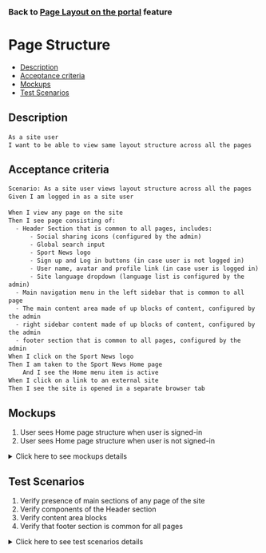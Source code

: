 ### Back to [Page Layout on the portal](/../../) feature

# Page Structure

- [Description](#description)
- [Acceptance criteria](#acceptance-criteria)
- [Mockups](#mockups)
- [Test Scenarios](#test-scenarios)

## Description

    As a site user
    I want to be able to view same layout structure across all the pages

## Acceptance criteria

    Scenario: As a site user views layout structure across all the pages
    Given I am logged in as a site user

    When I view any page on the site
    Then I see page consisting of:
      - Header Section that is common to all pages, includes:
          - Social sharing icons (configured by the admin)
          - Global search input
          - Sport News logo
          - Sign up and Log in buttons (in case user is not logged in)
          - User name, avatar and profile link (in case user is logged in)
          - Site language dropdown (language list is configured by the admin)
      - Main navigation menu in the left sidebar that is common to all page
      - The main content area made of up blocks of content, configured by the admin
      - right sidebar content made of up blocks of content, configured by the admin
      - footer section that is common to all pages, configured by the admin
    When I click on the Sport News logo
    Then I am taken to the Sport News Home page
        And I see the Home menu item is active
    When I click on a link to an external site
    Then I see the site is opened in a separate browser tab

## Mockups

1. User sees Home page structure when user is signed-in
2. User sees Home page structure when user is not signed-in

<details>
  <summary>Click here to see mockups details</summary>

**1. User sees Home page structure when user is signed-in:**

![Home page when user is signed-in Screen](/products/sport_news_portal/web_application_features/project_layout/images/home_page_when_user_is_loged_in.png)

**2. User sees Home page structure when user is not signed-in:**

![Home page when user is not signed-in Screen](/products/sport_news_portal/web_application_features/project_layout/images/home_page_when_user_is_not_loged_in.png)

</details>

## Test Scenarios

1. Verify presence of main sections of any page of the site
2. Verify components of the Header section
3. Verify content area blocks
4. Verify that footer section is common for all pages

<details>
  <summary>Click here to see test scenarios details</summary>

### **#1. Verify presence of main sections of any page of the site**

|#|Steps|Expected Result
------|-------|----------
|1|Go to sport news site|
|2|Log in to user account|
|3|Observe main sections of any page of the site|Every page consists of:<br>- Header section<br> - Main navigation menu in the left side bar<br> - The main content area<br>- Sidebar content<br>- Footer section

### **#2. Verify components of the Header section**

|#|Steps|Expected Result
------|-------|----------
|1|Go to sport news site|
|2|Log in to user account|
|3|Observer header section|A Header section is at the top of the page
|4|Examine what components the header section consists of|The Header section consists of:<br>- Social sharing icons (configured by the admin)<br>- Global search input<br>- Sport News logo<br>- Sign up and Log in buttons (in case user is not logged in) <br>- User name, avatar and profile link (in case user is logged in)<br>- Site language dropdown (language list is configured by the admin)

### **#3. Verify content area blocks**

|#|Steps|Expected Result
------|-------|----------
|1|Go to sport news site|
|2|Log in your admin account|
|3|Observe content area blocks|The main content area made of up blocks of content, configured by the admin

### **#4. Verify that footer section is common for all pages**

|#|Steps|Expected Result
------|-------|----------
|1|Go to sport news site|
|2|Log in your admin account|
|3|Navigate from page to page and observe the footer section|Footer Section is common to all page

</details>

